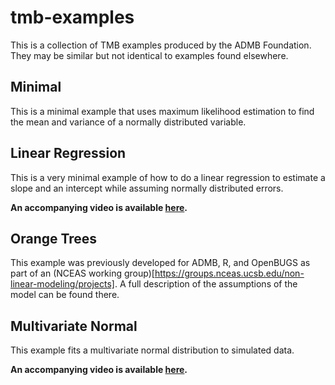 # tmb-examples

This is a collection of TMB examples produced by the ADMB Foundation. They may be similar but not identical to examples found elsewhere.

## Minimal
This is a minimal example that uses maximum likelihood estimation to find the mean and variance of a normally distributed variable. 

## Linear Regression
This is a very minimal example of how to do a linear regression to estimate a slope and an intercept while assuming normally distributed errors.

**An accompanying video is available [here](https://www.youtube.com/watch?v=A5CLrhzNzVU).**

## Orange Trees
This example was previously developed for ADMB, R, and OpenBUGS as part of an (NCEAS working group)[https://groups.nceas.ucsb.edu/non-linear-modeling/projects]. A full description of the assumptions of the model can be found there.

## Multivariate Normal
This example fits a multivariate normal distribution to simulated data.

**An accompanying video is available [here]().**